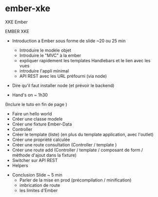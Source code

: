 ember-xke
=========

XKE Ember

EMBER XKE

- Introduction a Ember sous forme de slide ~20 ou 25 min
  * Introduire le modèle objet
  * Introduire le "MVC" à la ember
  * expliquer rapidement les templates Handlebars et le lien avec les vues
  * introduire l'appli minimal
  * API REST avec les URL préfourni (via node)


- Dire qu'il faut installer node (et prévoir le backend)


- Hand's on ~ 1h30

(Inclure le tuto en fin de page )

* Faire un hello world
* Créer une classe modele
* Créer une fixture Ember-Data
* Controller
* Créer le template (liste) (en plus du template application, avec l'outlet)
* Créer une propriété calculée
* Créer une route consultation (Controller / template )
* Créer une route add (Controller / template / composant de form / méthode d'ajout dans la fixture)
* Switcher sur API REST
* Helpers


- Conclusion Slide ~ 5 min
  * Parler de la mise en prod (précompilation / minification)
  * imbrication de route
  * les limites d'Ember







